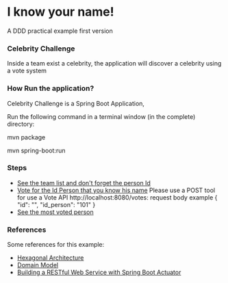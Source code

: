 # I know your name!
A DDD practical example first version
### Celebrity Challenge
Inside a team exist a celebrity, the application will discover a celebrity using a vote system

### How Run the application?
Celebrity Challenge is a Spring Boot Application,

Run the following command in a terminal window (in the complete) directory:

mvn package

mvn spring-boot:run

### Steps
* [See the team list and don't forget the person Id](http://localhost:8080/team)
* [Vote for the Id Person that you know his name](http://localhost:8080/votes)
Please use a POST tool for use a Vote API http://localhost:8080/votes: 
request body example {
                       "id": "",
                       "id_person": "101"
                     }
* [See the most voted person](http://localhost:8080/celebrityInTeam)


### References
Some references for this example:

* [Hexagonal Architecture](https://codely.tv/blog/screencasts/arquitectura-hexagonal-ddd/)
* [Domain Model](https://dev.to/colaru/creating-a-domain-model-rapidly-with-java-and-spring-boot-i85)
* [Building a RESTful Web Service with Spring Boot Actuator](https://spring.io/guides/gs/actuator-service/)

